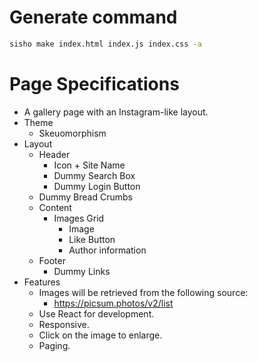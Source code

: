 # Generate command

```bash
sisho make index.html index.js index.css -a
```

# Page Specifications

- A gallery page with an Instagram-like layout.
- Theme
  - Skeuomorphism
- Layout
  - Header
    - Icon + Site Name
    - Dummy Search Box
    - Dummy Login Button
  - Dummy Bread Crumbs
  - Content
    - Images Grid
      - Image
      - Like Button
      - Author information
  - Footer
    - Dummy Links
- Features
  - Images will be retrieved from the following source:
    - https://picsum.photos/v2/list
  - Use React for development.
  - Responsive.
  - Click on the image to enlarge.
  - Paging.